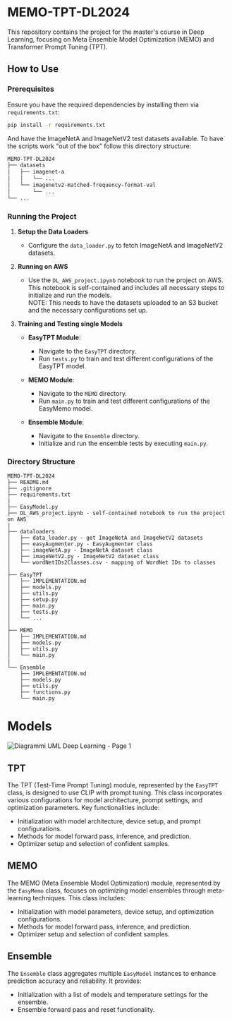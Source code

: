 # MEMO-TPT-DL2024

This repository contains the project for the master's course in Deep Learning, focusing on Meta Ensemble Model Optimization (MEMO) and Transformer Prompt Tuning (TPT).

## How to Use

### Prerequisites
Ensure you have the required dependencies by installing them via `requirements.txt`:

```bash
pip install -r requirements.txt
```

And have the ImageNetA and ImageNetV2 test datasets available. To have the scripts work "out of the box" follow this directory structure:

```bash
MEMO-TPT-DL2024
├── datasets
│   ├── imagenet-a
│   │   └── ...
│   └── imagenetv2-matched-frequency-format-val
│       └── ...
└── ...
```

### Running the Project

1. **Setup the Data Loaders**
   - Configure the `data_loader.py` to fetch ImageNetA and ImageNetV2 datasets.

2. **Running on AWS**
   - Use the `DL_AWS_project.ipynb` notebook to run the project on AWS. This notebook is self-contained and includes all necessary steps to initialize and run the models.<br>
   NOTE: This needs to have the datasets uploaded to an S3 bucket and the necessary configurations set up.

3. **Training and Testing single Models**

   - **EasyTPT Module**:
     - Navigate to the `EasyTPT` directory.
     - Run `tests.py` to train and test different configurations of the EasyTPT model.

   - **MEMO Module**:
     - Navigate to the `MEMO` directory.
     - Run `main.py` to train and test different configurations of the EasyMemo model.

   - **Ensemble Module**:
     - Navigate to the `Ensemble` directory.
     - Initialize and run the ensemble tests by executing `main.py`.

### Directory Structure

```
MEMO-TPT-DL2024
├── README.md
├── .gitignore
├── requirements.txt
|
├── EasyModel.py
├── DL_AWS_project.ipynb - self-contained notebook to run the project on AWS
|
├── dataloaders
│   ├── data_loader.py - get ImageNetA and ImageNetV2 datasets
│   ├── easyAugmenter.py - EasyAugmenter class
│   ├── imageNetA.py - ImageNetA dataset class
│   ├── imageNetV2.py - ImageNetV2 dataset class
│   └── wordNetIDs2Classes.csv - mapping of WordNet IDs to classes
│
├── EasyTPT
│   ├── IMPLEMENTATION.md
│   ├── models.py 
│   ├── utils.py 
│   ├── setup.py 
│   ├── main.py
│   ├── tests.py
│   └── ...
│
├── MEMO
│   ├── IMPLEMENTATION.md
│   ├── models.py
│   ├── utils.py
│   └── main.py
|
└── Ensemble
    ├── IMPLEMENTATION.md
    ├── models.py
    ├── utils.py
    ├── functions.py
    └── main.py
```
# Models
![Diagrammi UML Deep Learning - Page 1](https://github.com/DavidC001/MEMO-TPT-DL2024/assets/40665241/201fea55-8ed3-4a71-bd4f-a84a2e912cb8)

## TPT
The TPT (Test-Time Prompt Tuning) module, represented by the `EasyTPT` class, is designed to use CLIP with prompt tuning. This class incorporates various configurations for model architecture, prompt settings, and optimization parameters. Key functionalities include:
- Initialization with model architecture, device setup, and prompt configurations.
- Methods for model forward pass, inference, and prediction.
- Optimizer setup and selection of confident samples.

## MEMO
The MEMO (Meta Ensemble Model Optimization) module, represented by the `EasyMemo` class, focuses on optimizing model ensembles through meta-learning techniques. This class includes:
- Initialization with model parameters, device setup, and optimization configurations.
- Methods for model forward pass, inference, and prediction.
- Optimizer setup and selection of confident samples.

## Ensemble
The `Ensemble` class aggregates multiple `EasyModel` instances to enhance prediction accuracy and reliability. It provides:
- Initialization with a list of models and temperature settings for the ensemble.
- Ensemble forward pass and reset functionality.
